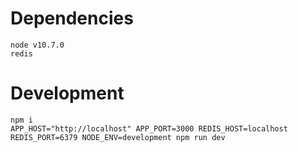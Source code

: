 # Dependencies

```
node v10.7.0
redis
```

# Development

```
npm i
APP_HOST="http://localhost" APP_PORT=3000 REDIS_HOST=localhost REDIS_PORT=6379 NODE_ENV=development npm run dev
```
